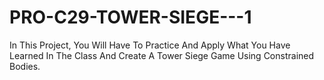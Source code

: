 # PRO-C29-TOWER-SIEGE---1
In This Project, You Will Have To Practice And Apply What You Have Learned In The Class And Create A Tower Siege Game Using Constrained Bodies.
